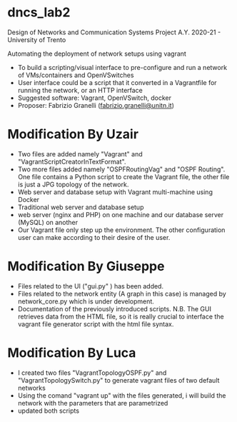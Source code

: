 # dncs_lab2
Design of Networks and Communication Systems Project A.Y. 2020-21 - University of Trento

Automating the deployment of network setups using vagrant

- To build a scripting/visual interface to pre-configure and run a network of VMs/containers and OpenVSwitches
- User interface could be a script that it converted in a Vagrantfile for running the network, or an HTTP interface
- Suggested software: Vagrant, OpenVSwitch, docker
- Proposer: Fabrizio Granelli (fabrizio.granelli@unitn.it)

# Modification By Uzair
- Two files are added namely "Vagrant" and "VagrantScriptCreatorInTextFormat".
- Two more files added namely "OSPFRoutingVag" and "OSPF Routing". One file contains a Python script to create the Vagrant file, the other file is just a JPG topology of the network.
- Web server and database setup with Vagrant multi-machine using Docker
-	Traditional web server and database setup
-	web server (nginx and PHP) on one machine and our database server (MySQL) on another
-	Our Vagrant file only step up the environment. The other configuration user can make according to their desire of the user.


# Modification By Giuseppe
- Files related to the UI ("gui.py" ) has been added.
- Files related to the network entity (A graph in this case) is managed by network_core.py which is under development.
- Documentation of the previously introduced scripts.
N.B. The GUI retrieves data from the HTML file, so it is really crucial to interface the vagrant file generator script with the html file syntax.

# Modification By Luca
- I created two files "VagrantTopologyOSPF.py" and "VagrantTopologySwitch.py" to generate vagrant files of two default networks
- Using the comand "vagrant up" with the files generated, i will build the network with the parameters that are parametrized
- updated both scripts

